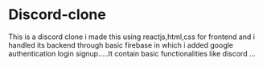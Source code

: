 # Discord-clone
This is a discord clone i made this using reactjs,html,css for frontend and i handled its backend through basic firebase  in which i added google authentication login signup.....It contain basic functionalities like discord ...
